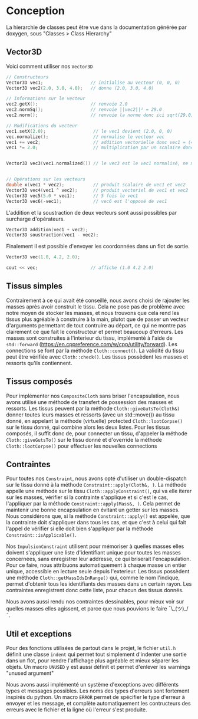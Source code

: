 # Conception

La hierarchie de classes peut être vue dans la documentation générée par doxygen, sous "Classes > Class Hierarchy"

## Vector3D

Voici comment utiliser nos `Vector3D`

```c++
// Constructeurs
Vector3D vec1;                  // initialise au vecteur (0, 0, 0)
Vector3D vec2(2.0, 3.0, 4.0);   // donne (2.0, 3.0, 4.0)

// Informations sur le vecteur
vec2.getX();                    // renvoie 2.0
vec2.normSq();                  // renvoie ||vec2||² = 29.0
vec2.norm();                    // renvoie la norme donc ici sqrt(29.0)

// Modifications du vecteur
vec1.setX(2.0);                  // le vec1 devient (2.0, 0, 0)
vec.normalize();                 // normalise le vecteur vec
vec1 += vec2;                    // addition vectorielle donc vec1 = (4.0, 3.0, 4.0)
vec1 *= 2.0;                     // multiplication par un scalaire donc vec1 = (8.0, 6.0, 8.0)


Vector3D vec3(vec1.normalized()) // le vec3 est le vec1 normalisé, ne modifie pas vec1


// Opérations sur les vecteurs
double x(vec1 * vec2);           // produit scalaire de vec1 et vec2
Vector3D vec4(vec1 ^ vec2);      // produit vectoriel de vec1 et vec2
Vector3D vec5(5.0 * vec1);       // 5 fois le vec1
Vector3D vec6(-vec1);            // vec6 est l'opposé de vec1
```

L'addition et la soustraction de deux vecteurs sont aussi possibles par surcharge d'opérateurs.

```c++
Vector3D addition(vec1 + vec2);
Vector3D soustraction(vec1 - vec2);
```

Finalement il est possible d'envoyer les coordonnées dans un flot de sortie.

```c++
Vector3D vec(1.0, 4.2, 2.0);

cout << vec;                    // affiche (1.0 4.2 2.0)
```

## Tissus simples

Contrairement à ce qui avait été conseillé, nous avons choisi de rajouter les masses après avoir construit le tissu.
Cela ne pose pas de problème avec notre moyen de stocker les masses, et nous trouvons que cela rend les tissus plus agréable à construire à la main, plutot que de passer un vecteur d'arguments permettant de tout contruire au départ, ce qui ne montre pas clairement ce que fait le constructeur et permet beaucoup d'erreurs.
Les masses sont construites à l'interieur du tissu, implémenté à l'aide de `std::forward` (https://en.cppreference.com/w/cpp/utility/forward).
Les connections se font par la méthode `Cloth::connect()`.
La validité du tissu peut être vérifiée avec `Cloth::check()`.
Les tissus possèdent les masses et ressorts qu'ils contiennent.

## Tissus composés

Pour implémenter nos `CompositeCloth` sans briser l'encapsulation, nous avons utilisé une méthode de transfert de possession des masses et ressorts.
Les tissus peuvent par la méthode `Cloth::giveGutsTo(Cloth&)` donner toutes leurs masses et ressorts (avec un std::move()) au tissu donné, en appelant la méthode (virtuelle) protected `Cloth::lootCorpse()` sur le tissu donné, qui combine alors les deux listes.
Pour les tissus composés, il suffit donc de, pour connecter un tissu, d'appeler la méthode `Cloth::giveGutsTo()` sur le tissu donné et d'override la méthode `Cloth::lootCorpse()` pour effectuer les nouvelles connections

## Contraintes

Pour toutes nos `Constraint`, nous avons opté d'utiliser un double-dispatch sur le tissu donné à la méthode `Constraint::apply(Cloth&, )`.
La méthode appelle une méthode sur le tissu `Cloth::applyConstraint()`, qui va elle iterer sur les masses, vérifier si la contrainte s'applique et si c'est le cas, l'appliquer par la méthode `Constraint::apply(Mass&, )`.
Cela permet de maintenir une bonne encapsulation en évitant un getter sur les masses.
Nous considérons que, si la méthode `Constraint::apply()` est appelée, que la contrainte doit s'appliquer dans tous les cas, et que c'est à celui qui fait l'appel de vérifier si elle doit bien s'appliquer par la méthode `Constraint::isApplicable()`.

Nos `ImpulsionConstraint` utilisent pour mémoriser à quelles masses elles doivent s'appliquer une liste d'identifiant unique pour toutes les masses concernées, sans enregistrer leur addresse, ce qui briserait l'encapsulation.
Pour ce faire, nous attribuons automatiquement à chaque masse un entier unique, accessible en lecture seule depuis l'exterieur. Les tissus possèdent une méthode `Cloth::getMassIdsInRange()` qui, comme le nom l'indique, permet d'obtenir tous les identifiants des masses dans un certain rayon. Les contraintes enregistrent donc cette liste, pour chacun des tissus donnés.

Nous avons aussi rendu nos contraintes dessinables, pour mieux voir sur quelles masses elles agissent, et parce que nous pouvions le faire ¯\\\_(ツ)\_/¯.

## Util et exceptions

Pour des fonctions utilisées de partout dans le projet, le fichier `util.h` définit une classe `indent` qui permet tout simplement d'indenter une sortie dans un flot, pour rendre l'affichage plus agréable et mieux séparer les objets.
Un macro `UNUSED` y est aussi définit et permet d'enlever les warnings "unused argument"

Nous avons aussi implémenté un système d'exceptions avec différents types et messages possibles.
Les noms des types d'erreurs sont fortement inspirés du python.
Un macro `ERROR` permet de spécifier le type d'erreur à envoyer et les message, et complète automatiquement les contructeurs des erreurs avec le fichier et la ligne où l'erreur s'est produite.
